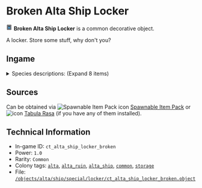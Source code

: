 # Broken Alta Ship Locker

<img src="https://raw.githubusercontent.com/Ceterai/Enternia/main/objects/alta/ship/special/locker/icon.png" alt="Broken Alta Ship Locker icon" loading="lazy" height="16px" width="auto" /> **Broken Alta Ship Locker** is a common decorative object.

A locker. Store some stuff, why don't you?

## Ingame

<details markdown="1"><summary>Species descriptions: (Expand 8 items)</summary>

- Alta: A broken storage system designed for a ship.
- Apex: A broken storage system.
- Avian: Broken storage locker.
- Floran: Floran sstore many usseful thingss in here for exploring universse, when it isss fixed.
- Glitch: Distressed. This ship's storage system is malfunctioning.
- Human: A storage locker. It doesn't seem to be working.
- Hylotl: Storage. It's not currently powered.
- Novakid: A locker. Ain't much use 'til it's fixed.

</details>

## Sources

Can be obtained via <img src="https://raw.githubusercontent.com/Silverfeelin/Starbound-SpawnableItemPack/master/interface/sip/iconSmall.png" alt="Spawnable Item Pack icon" width="18" height="14"/> [Spawnable Item Pack](https://steamcommunity.com/sharedfiles/filedetails/?id=733665104) or <img src="https://steamuserimages-a.akamaihd.net/ugc/263843960696222713/3EC9A7C005541F7D577EBCB8C5736B4EFC9973D6/" alt="icon" width="8" height="12"/> [Tabula Rasa](https://community.playstarbound.com/resources/the-tabula-rasa.3222/) (if you have any of them installed).

## Technical Information

- In-game ID: `ct_alta_ship_locker_broken`
- Power: `1.0`
- Rarity: `Common`
- Colony tags: [`alta`](https://ceterai.github.io/MyEnternia/Wiki/Tags/Alta), [`alta_ruin`](https://ceterai.github.io/MyEnternia/Wiki/Tags/AltaRuin), [`alta_ship`](https://ceterai.github.io/MyEnternia/Wiki/Tags/AltaShip), [`common`](https://ceterai.github.io/MyEnternia/Wiki/Tags/Common), [`storage`](https://ceterai.github.io/MyEnternia/Wiki/Tags/Storage)
- File: [`/objects/alta/ship/special/locker/ct_alta_ship_locker_broken.object`](https://github.com/Ceterai/Enternia/blob/main/objects/alta/ship/special/locker/ct_alta_ship_locker_broken.object)
